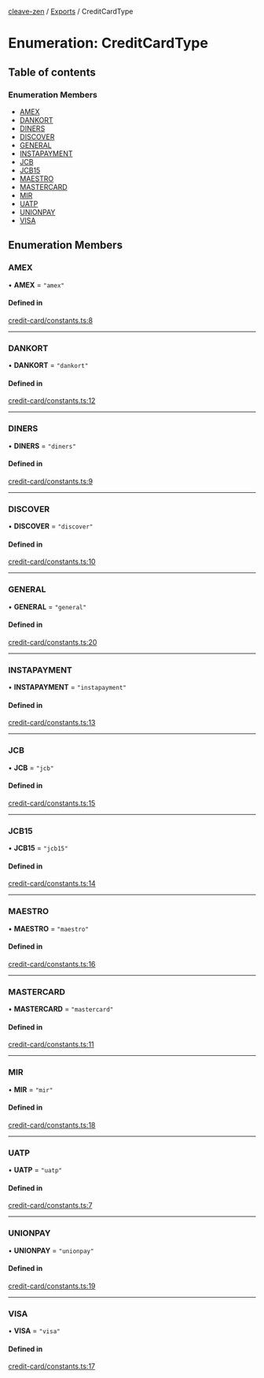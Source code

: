 [cleave-zen](../README.md) / [Exports](../modules.md) / CreditCardType

# Enumeration: CreditCardType

## Table of contents

### Enumeration Members

- [AMEX](CreditCardType.md#amex)
- [DANKORT](CreditCardType.md#dankort)
- [DINERS](CreditCardType.md#diners)
- [DISCOVER](CreditCardType.md#discover)
- [GENERAL](CreditCardType.md#general)
- [INSTAPAYMENT](CreditCardType.md#instapayment)
- [JCB](CreditCardType.md#jcb)
- [JCB15](CreditCardType.md#jcb15)
- [MAESTRO](CreditCardType.md#maestro)
- [MASTERCARD](CreditCardType.md#mastercard)
- [MIR](CreditCardType.md#mir)
- [UATP](CreditCardType.md#uatp)
- [UNIONPAY](CreditCardType.md#unionpay)
- [VISA](CreditCardType.md#visa)

## Enumeration Members

### AMEX

• **AMEX** = ``"amex"``

#### Defined in

[credit-card/constants.ts:8](https://github.com/nosir/cleave-zen/blob/48b1916/src/credit-card/constants.ts#L8)

___

### DANKORT

• **DANKORT** = ``"dankort"``

#### Defined in

[credit-card/constants.ts:12](https://github.com/nosir/cleave-zen/blob/48b1916/src/credit-card/constants.ts#L12)

___

### DINERS

• **DINERS** = ``"diners"``

#### Defined in

[credit-card/constants.ts:9](https://github.com/nosir/cleave-zen/blob/48b1916/src/credit-card/constants.ts#L9)

___

### DISCOVER

• **DISCOVER** = ``"discover"``

#### Defined in

[credit-card/constants.ts:10](https://github.com/nosir/cleave-zen/blob/48b1916/src/credit-card/constants.ts#L10)

___

### GENERAL

• **GENERAL** = ``"general"``

#### Defined in

[credit-card/constants.ts:20](https://github.com/nosir/cleave-zen/blob/48b1916/src/credit-card/constants.ts#L20)

___

### INSTAPAYMENT

• **INSTAPAYMENT** = ``"instapayment"``

#### Defined in

[credit-card/constants.ts:13](https://github.com/nosir/cleave-zen/blob/48b1916/src/credit-card/constants.ts#L13)

___

### JCB

• **JCB** = ``"jcb"``

#### Defined in

[credit-card/constants.ts:15](https://github.com/nosir/cleave-zen/blob/48b1916/src/credit-card/constants.ts#L15)

___

### JCB15

• **JCB15** = ``"jcb15"``

#### Defined in

[credit-card/constants.ts:14](https://github.com/nosir/cleave-zen/blob/48b1916/src/credit-card/constants.ts#L14)

___

### MAESTRO

• **MAESTRO** = ``"maestro"``

#### Defined in

[credit-card/constants.ts:16](https://github.com/nosir/cleave-zen/blob/48b1916/src/credit-card/constants.ts#L16)

___

### MASTERCARD

• **MASTERCARD** = ``"mastercard"``

#### Defined in

[credit-card/constants.ts:11](https://github.com/nosir/cleave-zen/blob/48b1916/src/credit-card/constants.ts#L11)

___

### MIR

• **MIR** = ``"mir"``

#### Defined in

[credit-card/constants.ts:18](https://github.com/nosir/cleave-zen/blob/48b1916/src/credit-card/constants.ts#L18)

___

### UATP

• **UATP** = ``"uatp"``

#### Defined in

[credit-card/constants.ts:7](https://github.com/nosir/cleave-zen/blob/48b1916/src/credit-card/constants.ts#L7)

___

### UNIONPAY

• **UNIONPAY** = ``"unionpay"``

#### Defined in

[credit-card/constants.ts:19](https://github.com/nosir/cleave-zen/blob/48b1916/src/credit-card/constants.ts#L19)

___

### VISA

• **VISA** = ``"visa"``

#### Defined in

[credit-card/constants.ts:17](https://github.com/nosir/cleave-zen/blob/48b1916/src/credit-card/constants.ts#L17)
